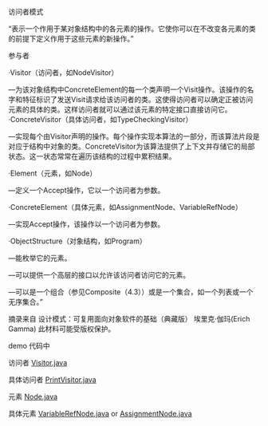 访问者模式

“表示一个作用于某对象结构中的各元素的操作。它使你可以在不改变各元素的类的前提下定义作用于这些元素的新操作。”

参与者

·Visitor（访问者，如NodeVisitor）

—为该对象结构中ConcreteElement的每一个类声明一个Visit操作。该操作的名字和特征标识了发送Visit请求给该访问者的类。这使得访问者可以确定正被访问元素的具体的类。这样访问者就可以通过该元素的特定接口直接访问它。
·ConcreteVisitor（具体访问者，如TypeCheckingVisitor）

—实现每个由Visitor声明的操作。每个操作实现本算法的一部分，而该算法片段是对应于结构中对象的类。ConcreteVisitor为该算法提供了上下文并存储它的局部状态。这一状态常常在遍历该结构的过程中累积结果。

·Element（元素，如Node）

—定义一个Accept操作，它以一个访问者为参数。

·ConcreteElement（具体元素，如AssignmentNode、VariableRefNode）

—实现Accept操作，该操作以一个访问者为参数。

·ObjectStructure（对象结构，如Program）

—能枚举它的元素。

—可以提供一个高层的接口以允许该访问者访问它的元素。

—可以是一个组合（参见Composite（4.3））或是一个集合，如一个列表或一个无序集合。”

摘录来自
设计模式：可复用面向对象软件的基础（典藏版）
埃里克·伽玛(Erich Gamma)
此材料可能受版权保护。

demo 代码中

访问者 [Visitor.java](Visitor.java)

具体访问者 [PrintVisitor.java](PrintVisitor.java)

元素 [Node.java](Node.java)

具体元素 [VariableRefNode.java](VariableRefNode.java) or [AssignmentNode.java](AssignmentNode.java)






